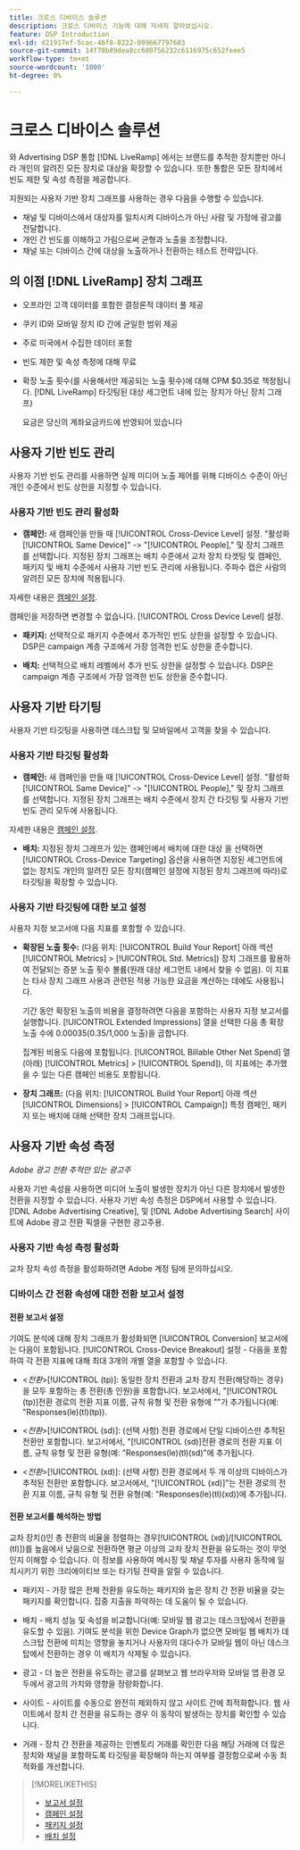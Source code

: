 ```yaml
---
title: 크로스 디바이스 솔루션
description: 크로스 디바이스 기능에 대해 자세히 알아보십시오.
feature: DSP Introduction
exl-id: d21917ef-5cac-46f8-8222-099667797683
source-git-commit: 14f78b89dea8cc680756232c6116975c652feee5
workflow-type: tm+mt
source-wordcount: '1000'
ht-degree: 0%

---
```


# 크로스 디바이스 솔루션

와 Advertising DSP 통합 [!DNL LiveRamp] 에서는 브랜드를 추적한 장치뿐만 아니라 개인의 알려진 모든 장치로 대상을 확장할 수 있습니다. 또한 통합은 모든 장치에서 빈도 제한 및 속성 측정을 제공합니다.

지원되는 사용자 기반 장치 그래프를 사용하는 경우 다음을 수행할 수 있습니다.

* 채널 및 디바이스에서 대상자를 일치시켜 디바이스가 아닌 사람 및 가정에 광고를 전달합니다.
* 개인 간 빈도를 이해하고 가림으로써 균형과 노출을 조정합니다.
* 채널 또는 디바이스 간에 대상을 노출하거나 전환하는 테스트 전략입니다.

## 의 이점 [!DNL LiveRamp] 장치 그래프

* 오프라인 고객 데이터를 포함한 결정론적 데이터 풀 제공

* 쿠키 ID와 모바일 장치 ID 간에 균일한 범위 제공

* 주로 미국에서 수집한 데이터 포함

* 빈도 제한 및 속성 측정에 대해 무료

* 확장 노출 횟수(를 사용해서만 제공되는 노출 횟수)에 대해 CPM $0.35로 책정됩니다. [!DNL LiveRamp] 타깃팅된 대상 세그먼트 내에 있는 장치가 아닌 장치 그래프)

   요금은 당신의 계좌요금카드에 반영되어 있습니다

## 사용자 기반 빈도 관리

사용자 기반 빈도 관리를 사용하면 실제 미디어 노출 제어를 위해 디바이스 수준이 아닌 개인 수준에서 빈도 상한을 지정할 수 있습니다.

### 사용자 기반 빈도 관리 활성화

* **캠페인:** 새 캠페인을 만들 때 [!UICONTROL Cross-Device Level] 설정. &quot;활성화[!UICONTROL Same Device]&quot; -> &quot;[!UICONTROL People],&quot; 및 장치 그래프를 선택합니다. 지정된 장치 그래프는 배치 수준에서 교차 장치 타겟팅 및 캠페인, 패키지 및 배치 수준에서 사용자 기반 빈도 관리에 사용됩니다. 주파수 캡은 사람의 알려진 모든 장치에 적용됩니다.

자세한 내용은 [캠페인 설정](/help/dsp/campaign-management/campaigns/campaign-settings.md).

캠페인을 저장하면 변경할 수 없습니다. [!UICONTROL Cross Device Level] 설정.

* **패키지:**  선택적으로 패키지 수준에서 추가적인 빈도 상한을 설정할 수 있습니다. DSP은 campaign 계층 구조에서 가장 엄격한 빈도 상한을 준수합니다.

* **배치:** 선택적으로 배치 레벨에서 추가 빈도 상한을 설정할 수 있습니다. DSP은 campaign 계층 구조에서 가장 엄격한 빈도 상한을 준수합니다.

## 사용자 기반 타기팅

사용자 기반 타깃팅을 사용하면 데스크탑 및 모바일에서 고객을 찾을 수 있습니다.

### 사용자 기반 타깃팅 활성화

* **캠페인:** 새 캠페인을 만들 때 [!UICONTROL Cross-Device Level] 설정. &quot;활성화[!UICONTROL Same Device]&quot; -> &quot;[!UICONTROL People],&quot; 및 장치 그래프를 선택합니다. 지정된 장치 그래프는 배치 수준에서 장치 간 타깃팅 및 사용자 기반 빈도 관리 모두에 사용됩니다.

자세한 내용은 [캠페인 설정](/help/dsp/campaign-management/campaigns/campaign-settings.md).

* **배치:** 지정된 장치 그래프가 있는 캠페인에서 배치에 대한 대상 을 선택하면 [!UICONTROL Cross-Device Targeting] 옵션을 사용하면 지정된 세그먼트에 없는 장치도 개인의 알려진 모든 장치(캠페인 설정에 지정된 장치 그래프에 따라)로 타깃팅을 확장할 수 있습니다.

### 사용자 기반 타깃팅에 대한 보고 설정

사용자 지정 보고서에 다음 지표를 포함할 수 있습니다.

* **확장된 노출 횟수:** (다음 위치: [!UICONTROL Build Your Report] 아래 섹션 [!UICONTROL Metrics] > [!UICONTROL Std. Metrics]) 장치 그래프를 활용하여 전달되는 증분 노출 횟수 볼륨(원래 대상 세그먼트 내에서 찾을 수 없음). 이 지표는 타사 장치 그래프 사용과 관련된 적용 가능한 요금을 계산하는 데에도 사용됩니다.

   기간 동안 확장된 노출의 비용을 결정하려면 다음을 포함하는 사용자 지정 보고서를 실행합니다. [!UICONTROL Extended Impressions] 열을 선택한 다음 총 확장 노출 수에 $0.00035($0.35/1,000 노출)을 곱합니다.

   집계된 비용도 다음에 포함됩니다. [!UICONTROL Billable Other Net Spend] 열(아래) [!UICONTROL Metrics] > [!UICONTROL Spend]), 이 지표에는 추가했을 수 있는 다른 캠페인 비용도 포함됩니다.

* **장치 그래프:** (다음 위치: [!UICONTROL Build Your Report] 아래 섹션 [!UICONTROL Dimensions] > [!UICONTROL Campaign]) 특정 캠페인, 패키지 또는 배치에 대해 선택한 장치 그래프입니다.

## 사용자 기반 속성 측정

*Adobe 광고 전환 추적만 있는 광고주*

사용자 기반 속성을 사용하면 미디어 노출이 발생한 장치가 아닌 다른 장치에서 발생한 전환을 지정할 수 있습니다. 사용자 기반 속성 측정은 DSP에서 사용할 수 있습니다. [!DNL Adobe Advertising Creative], 및 [!DNL Adobe Advertising Search] 사이트에 Adobe 광고 전환 픽셀을 구현한 광고주용.

### 사용자 기반 속성 측정 활성화

교차 장치 속성 측정을 활성화하려면 Adobe 계정 팀에 문의하십시오.

### 디바이스 간 전환 속성에 대한 전환 보고서 설정

#### 전환 보고서 설정

기여도 분석에 대해 장치 그래프가 활성화되면 [!UICONTROL Conversion] 보고서에는 다음이 포함됩니다. [!UICONTROL Cross-Device Breakout] 설정 - 다음을 포함하여 각 전환 지표에 대해 최대 3개의 개별 열을 포함할 수 있습니다.

* &lt;*전환*>[!UICONTROL (tp)]: 동일한 장치 전환과 교차 장치 전환(해당하는 경우)을 모두 포함하는 총 전환(총 인원)을 포함합니다. 보고서에서, &quot;[!UICONTROL (tp)]전환 경로의 전환 지표 이름, 규칙 유형 및 전환 유형에 &quot;&quot;가 추가됩니다(예: &quot;Responses(le)(tl)(tp)).

* &lt;*전환*>[!UICONTROL (sd)]: (선택 사항) 전환 경로에서 단일 디바이스만 추적된 전환만 포함합니다. 보고서에서, &quot;[!UICONTROL (sd)]전환 경로의 전환 지표 이름, 규칙 유형 및 전환 유형(예: &quot;Responses(le)(tl)(sd)&quot;에 추가됩니다.

* &lt;*전환*>[!UICONTROL (xd)]: (선택 사항) 전환 경로에서 두 개 이상의 디바이스가 추적된 전환만 포함합니다. 보고서에서, &quot;[!UICONTROL (xd)]&quot;는 전환 경로의 전환 지표 이름, 규칙 유형 및 전환 유형(예: &quot;Responses(le)(tl)(xd))에 추가됩니다.

#### 전환 보고서를 해석하는 방법

교차 장치()인 총 전환의 비율을 정렬하는 경우[!UICONTROL (xd)]/[!UICONTROL (tl)])를 높음에서 낮음으로 전환하면 평균 이상의 교차 장치 전환을 유도하는 것이 무엇인지 이해할 수 있습니다. 이 정보를 사용하여 메시징 및 채널 투자를 사용자 동작에 일치시키기 위한 크리에이티브 또는 타기팅 전략을 알릴 수 있습니다.

* 패키지 - 가장 많은 전체 전환을 유도하는 패키지와 높은 장치 간 전환 비율을 갖는 패키지를 확인합니다. 집중 지출을 파악하는 데 도움이 될 수 있습니다.

* 배치 - 배치 성능 및 속성을 비교합니다(예: 모바일 웹 광고는 데스크탑에서 전환을 유도할 수 있음). 기여도 분석을 위한 Device Graph가 없으면 모바일 웹 배치가 데스크탑 전환에 미치는 영향을 놓치거나 사용자의 대다수가 모바일 웹이 아닌 데스크탑에서 전환하는 경우 이 배치가 삭제될 수 있습니다.

* 광고 - 더 높은 전환을 유도하는 광고를 살펴보고 웹 브라우저와 모바일 앱 환경 모두에서 광고의 가치와 영향을 정량화합니다.

* 사이트 - 사이트를 수동으로 완전히 제외하지 않고 사이트 간에 최적화합니다. 웹 사이트에서 장치 간 전환을 유도하는 경우 이 동작이 발생하는 장치를 확인할 수 있습니다.

* 거래 - 장치 간 전환을 제공하는 인벤토리 거래를 확인한 다음 해당 거래에 더 많은 장치와 채널을 포함하도록 타깃팅을 확장해야 하는지 여부를 결정함으로써 수동 최적화를 개선합니다.

>[!MORELIKETHIS]
>
>* [보고서 설정](/help/dsp/reports/report-settings.md)
>* [캠페인 설정](/help/dsp/campaign-management/campaigns/campaign-settings.md)
>* [패키지 설정](/help/dsp/campaign-management/packages/package-settings.md)
>* [배치 설정](/help/dsp/campaign-management/placements/placement-settings.md)

